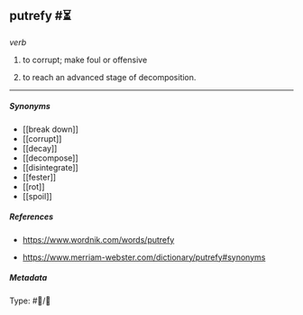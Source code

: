 ## putrefy  #⏳ 

_verb_

1. to corrupt; make foul or offensive

2. to reach an advanced stage of decomposition.

___

##### Synonyms

-   [[break down]]
-   [[corrupt]]
-   [[decay]]
-   [[decompose]]
-   [[disintegrate]]
-   [[fester]]
-   [[rot]]
-   [[spoil]]

##### References

- https://www.wordnik.com/words/putrefy

- https://www.merriam-webster.com/dictionary/putrefy#synonyms

##### Metadata

Type: #💬/💬 